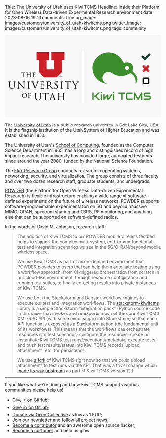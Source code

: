 Title: The University of Utah uses Kiwi TCMS
Headline: inside their Platform for Open Wireless Data-driven Experimental Research environment
date: 2023-08-16 19:13
comments: true
og_image: images/customers/university_of_utah+kiwitcms.png
twitter_image: images/customers/university_of_utah+kiwitcms.png
tags: community


!["University of Utah + Kiwi TCMS logos"](/images/customers/university_of_utah+kiwitcms.png "University of Utah + Kiwi TCMS logos")

The [University of Utah](https://www.utah.edu/) is a public research university
in Salt Lake City, USA. It is the flagship institution of the
Utah System of Higher Education and was established in 1850.

The University of Utah's
[School of Computing](https://www.cs.utah.edu/), founded as the Computer Science Department
in 1965, has a long and distinguished record of high impact research.
The university has provided large, automated testbeds since around the year 2000,
funded by the National Science Foundation.

The [Flux Research Group](https://www.flux.utah.edu/) conducts research in operating systems,
networking, security, and virtualization. The group consists of three faculty and over
two dozen research staff, graduate students, and undergrads.

[POWDER](https://www.powderwireless.net/)
(the Platform for Open Wireless Data-driven Experimental Research) is flexible infrastructure
enabling a wide range of software-defined experiments on the future of wireless networks.
POWDER supports software-programmable experimentation on 5G and beyond, massive MIMO, ORAN,
spectrum sharing and CBRS, RF monitoring,
and anything else that can be supported on software-defined radios.

In the words of David M. Johnson, research staff:

> The addition of Kiwi TCMS to our POWDER mobile wireless testbed helps to support
> the complex multi-system, end-to-end functional test and integration scenarios
> we see in the 5G/O-RAN/beyond mobile wireless space.
>
> We use Kiwi TCMS as part of an on-demand environment that POWDER provides to users
> that can help them automate testing using a workflow approach,
> from CI-triggered orchestration from scratch in our cloud-like environment,
> through resource configuration and running test suites,
> to finally collecting results into private instances of Kiwi TCMS.
>
> We use both the Stackstorm and Dagster workflow engines to execute our test and integration workflows.
> The [stackstorm-kiwitcms](https://gitlab.flux.utah.edu/powder-workflows/stackstorm-kiwitcms)
> library is a simple Stackstorm "integration pack"
> (Python source code in this case) that invokes and re-exports much of the core Kiwi TCMS XML-RPC API
> (with some minor sugar) into Stackstorm, so that each API function is exposed as a Stackstorm action
> (the fundamental unit of its workflows). This means that the workflows can orchestrate resources
> into test scenarios; configure the resources; create or instantiate Kiwi TCMS test runs/executions/metadata;
> execute tests; and push test results/status into Kiwi TCMS records, upload attachments, etc, for persistence.
>
> We use [a fork](https://gitlab.flux.utah.edu/powderrenewpublic/kiwi) of Kiwi TCMS right now
> so that we could upload attachments to test runs via the API.
> That was a trivial change which
> [made its way upstream](https://github.com/kiwitcms/Kiwi/commit/9344e2873a48da477ac565362689e4851c34214e)
> as part of Kiwi TCMS version 12.1.


---

If you like what we're doing and how Kiwi TCMS supports various communities
please help us!

- [Give ⭐ on GitHub](https://github.com/kiwitcms/Kiwi/stargazers);
- [Give 👍 on GitLab](https://gitlab.com/gitlab-org/gitlab/-/issues/334558);
- [Donate via Open Collective](https://opencollective.com/kiwitcms/donate) as low as 1 EUR;
- [Join our newsletter](https://kiwitcms.us17.list-manage.com/subscribe/post?u=9b57a21155a3b7c655ae8f922&id=c970a37581)
  and follow all project news;
- [Become a contributor](https://kiwitcms.readthedocs.io/en/latest/contribution.html) and an awesome open source hacker;
- [Become a customer](/#subscriptions) and help us grow
